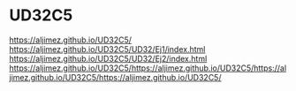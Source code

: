 # UD32C5

https://aljimez.github.io/UD32C5/
https://aljimez.github.io/UD32C5/UD32/Ej1/index.html
https://aljimez.github.io/UD32C5/UD32/Ej2/index.html
https://aljimez.github.io/UD32C5/https://aljimez.github.io/UD32C5/https://aljimez.github.io/UD32C5/https://aljimez.github.io/UD32C5/
